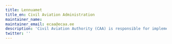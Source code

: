 ```yaml
---
title: Lennuamet
title_en: Civil Aviation Administration
maintainer_name: 
maintainer_email: ecaa@ecaa.ee
description: 'Civil Aviation Authority (CAA) is responsible for implement of international aviation safety obligations.'
twitter: ''
---
```

